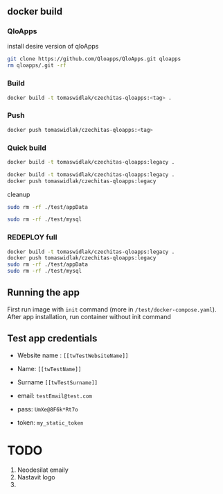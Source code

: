 #




## docker build

### QloApps
install desire version of qloApps
```bash
git clone https://github.com/Qloapps/QloApps.git qloapps
rm qloapps/.git -rf
```

### Build
```bash
docker build -t tomaswidlak/czechitas-qloapps:<tag> .
```

### Push
```bash
docker push tomaswidlak/czechitas-qloapps:<tag>
```


### Quick build
```bash
docker build -t tomaswidlak/czechitas-qloapps:legacy .
```

```bash
docker build -t tomaswidlak/czechitas-qloapps:legacy .
docker push tomaswidlak/czechitas-qloapps:legacy
```
cleanup
```bash
sudo rm -rf ./test/appData
```
```bash
sudo rm -rf ./test/mysql
```


### REDEPLOY full
```bash
docker build -t tomaswidlak/czechitas-qloapps:legacy .
docker push tomaswidlak/czechitas-qloapps:legacy
sudo rm -rf ./test/appData
sudo rm -rf ./test/mysql
```

## Running the app
First run image with `init` command (more in `/test/docker-compose.yaml`). After app installation, run container without init command

## Test app credentials

- Website name : `[[twTestWebsiteName]]`
- Name: `[[twTestName]]`
- Surname `[[twTestSurname]]`


- email: `testEmail@test.com`
- pass: `UmXe@8F6k*Rt7o`

- token: `my_static_token`

# TODO
1. Neodesilat emaily
1. Nastavit logo
1.
